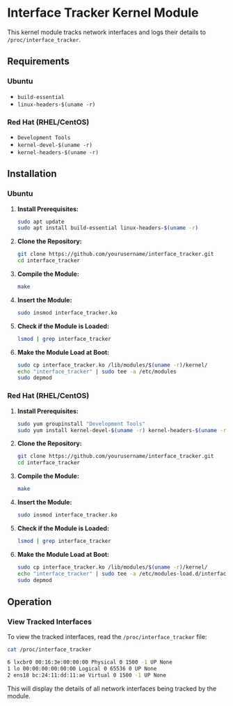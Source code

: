 
# Interface Tracker Kernel Module

This kernel module tracks network interfaces and logs their details to `/proc/interface_tracker`.

## Requirements

### Ubuntu
- `build-essential`
- `linux-headers-$(uname -r)`

### Red Hat (RHEL/CentOS)
- `Development Tools`
- `kernel-devel-$(uname -r)`
- `kernel-headers-$(uname -r)`

## Installation

### Ubuntu

1. **Install Prerequisites:**
   ```bash
   sudo apt update
   sudo apt install build-essential linux-headers-$(uname -r)
   ```

2. **Clone the Repository:**
   ```bash
   git clone https://github.com/yourusername/interface_tracker.git
   cd interface_tracker
   ```

3. **Compile the Module:**
   ```bash
   make
   ```

4. **Insert the Module:**
   ```bash
   sudo insmod interface_tracker.ko
   ```

5. **Check if the Module is Loaded:**
   ```bash
   lsmod | grep interface_tracker
   ```

6. **Make the Module Load at Boot:**
   ```bash
   sudo cp interface_tracker.ko /lib/modules/$(uname -r)/kernel/
   echo "interface_tracker" | sudo tee -a /etc/modules
   sudo depmod
   ```

### Red Hat (RHEL/CentOS)

1. **Install Prerequisites:**
   ```bash
   sudo yum groupinstall "Development Tools"
   sudo yum install kernel-devel-$(uname -r) kernel-headers-$(uname -r)
   ```

2. **Clone the Repository:**
   ```bash
   git clone https://github.com/yourusername/interface_tracker.git
   cd interface_tracker
   ```

3. **Compile the Module:**
   ```bash
   make
   ```

4. **Insert the Module:**
   ```bash
   sudo insmod interface_tracker.ko
   ```

5. **Check if the Module is Loaded:**
   ```bash
   lsmod | grep interface_tracker
   ```

6. **Make the Module Load at Boot:**
   ```bash
   sudo cp interface_tracker.ko /lib/modules/$(uname -r)/kernel/
   echo "interface_tracker" | sudo tee -a /etc/modules-load.d/interface_tracker.conf
   sudo depmod
   ```

## Operation

### View Tracked Interfaces

To view the tracked interfaces, read the `/proc/interface_tracker` file:

```bash
cat /proc/interface_tracker

6 lxcbr0 00:16:3e:00:00:00 Physical 0 1500 -1 UP None
1 lo 00:00:00:00:00:00 Logical 0 65536 0 UP None
2 ens18 bc:24:11:dd:11:ae Virtual 0 1500 -1 UP None

```

This will display the details of all network interfaces being tracked by the module.
